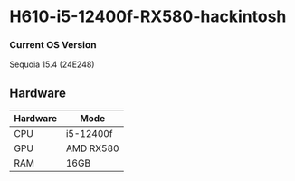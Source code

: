 # H610-i5-12400f-RX580-hackintosh

### Current OS Version

Sequoia 15.4 (24E248)

## Hardware

| Hardware | Mode |
| -------- | ----- |
| CPU | i5-12400f |
| GPU | AMD RX580 |
| RAM | 16GB |